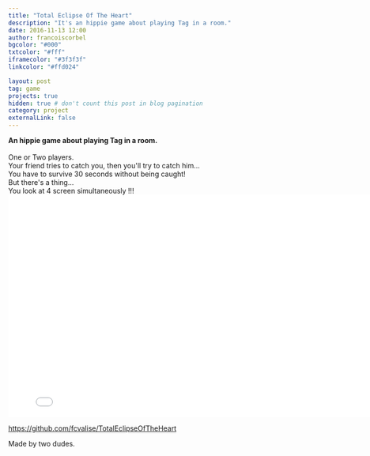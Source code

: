 ```yaml
---
title: "Total Eclipse Of The Heart"
description: "It's an hippie game about playing Tag in a room."
date: 2016-11-13 12:00
author: francoiscorbel
bgcolor: "#000"
txtcolor: "#fff"
iframecolor: "#3f3f3f"
linkcolor: "#ffd024"

layout: post
tag: game
projects: true
hidden: true # don't count this post in blog pagination
category: project
externalLink: false
---
```

<div class="text">
<strong>An hippie game about playing Tag in a room.</strong><br><br>
One or Two players.<br>
Your friend tries to catch you, then you'll try to catch him...<br>
You have to survive 30 seconds without being caught!<br>
But there's a thing...<br>
You look at 4 screen simultaneously !!!<br>
</div>

<div class="unity">
    <div data-height="450" class="game_frame" style="height: 450px;width: 800px;" data-width="800 position:relative">
        <iframe msallowfullscreen="true" width="100%" mozallowfullscreen="true" frameborder="0" src="//v6p9d9t4.ssl.hwcdn.net/html/555192/TotalEclipseOfTheHeartWebGL/index.html" scrolling="no" allowtransparency="true" allowfullscreen="true" height="100%" webkitallowfullscreen="true"></iframe>
    </div>
</div>

<a href="https://github.com/fcvalise/TotalEclipseOfTheHeart">https://github.com/fcvalise/TotalEclipseOfTheHeart</a><br>

<div class="text">Made by two dudes.</div>
